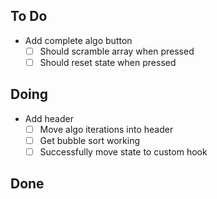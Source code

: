 ## To Do

- Add complete algo button
    * [ ] Should scramble array when pressed
    * [ ] Should reset state when pressed

## Doing

- Add header
    * [ ] Move algo iterations into header
    * [ ] Get bubble sort working
    * [ ] Successfully move state to custom hook

## Done

